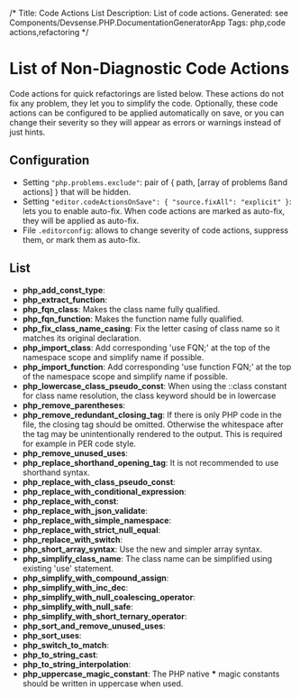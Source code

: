 /*
Title: Code Actions List
Description: List of code actions.
Generated: see Components/Devsense.PHP.DocumentationGeneratorApp
Tags: php,code actions,refactoring
*/
# List of Non-Diagnostic Code Actions

Code actions for quick refactorings are listed below. These actions do not fix any problem, they let you to simplify the code. Optionally, these code actions can be configured to be applied automatically on save, or you can change their severity so they will appear as errors or warnings instead of just hints.

## Configuration

- Setting `"php.problems.exclude"`: pair of { path, [array of problems ßand actions] } that will be hidden.
- Setting `"editor.codeActionsOnSave": { "source.fixAll": "explicit" }`: lets you to enable auto-fix. When code actions are marked as auto-fix, they will be applied as auto-fix.
- File `.editorconfig`: allows to change severity of code actions, suppress them, or mark them as auto-fix.

## List


- **php_add_const_type**: 
- **php_extract_function**: 
- **php_fqn_class**: Makes the class name fully qualified.
- **php_fqn_function**: Makes the function name fully qualified.
- **php_fix_class_name_casing**: Fix the letter casing of class name so it matches its original declaration.
- **php_import_class**: Add corresponding 'use FQN;' at the top of the namespace scope and simplify name if possible.
- **php_import_function**: Add corresponding 'use function FQN;' at the top of the namespace scope and simplify name if possible.
- **php_lowercase_class_pseudo_const**: When using the ::class constant for class name resolution, the class keyword should be in lowercase 
- **php_remove_parentheses**: 
- **php_remove_redundant_closing_tag**: If there is only PHP code in the file, the closing tag should be omitted. Otherwise the whitespace after the tag may be unintentionally rendered to the output. This is required for example in PER code style.
- **php_remove_unused_uses**: 
- **php_replace_shorthand_opening_tag**: It is not recommended to use shorthand syntax.
- **php_replace_with_class_pseudo_const**: 
- **php_replace_with_conditional_expression**: 
- **php_replace_with_const**: 
- **php_replace_with_json_validate**: 
- **php_replace_with_simple_namespace**: 
- **php_replace_with_strict_null_equal**: 
- **php_replace_with_switch**: 
- **php_short_array_syntax**: Use the new and simpler array syntax.
- **php_simplify_class_name**: The class name can be simplified using existing 'use' statement.
- **php_simplify_with_compound_assign**: 
- **php_simplify_with_inc_dec**: 
- **php_simplify_with_null_coalescing_operator**: 
- **php_simplify_with_null_safe**: 
- **php_simplify_with_short_ternary_operator**: 
- **php_sort_and_remove_unused_uses**: 
- **php_sort_uses**: 
- **php_switch_to_match**: 
- **php_to_string_cast**: 
- **php_to_string_interpolation**: 
- **php_uppercase_magic_constant**: The PHP native __*__ magic constants should be written in uppercase when used.

